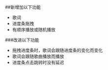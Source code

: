 ##新增加以下功能
- 歌词
- 进度条拖拽
- 有顺序播放或随机播放

###改进以下功能
- 拖拽进度条时，歌词会跟随进度条的变化而变化
- 歌词会跟随歌曲播放而播放
- 进度条点击跳转时没有延迟
